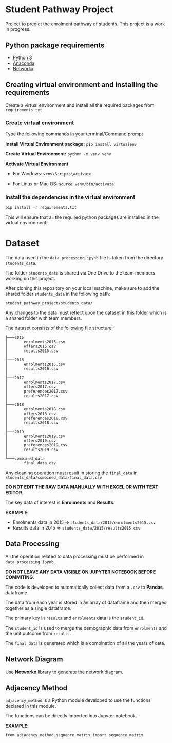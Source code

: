 # Student Pathway Project

Project to predict the enrolment pathway of students. This project is a work in progress.

## Python package requirements

* [Python 3](https://www.python.org/downloads/)
* [Anaconda](https://www.anaconda.com/)
* [Networkx](https://networkx.github.io/documentation/stable/install.html)

## Creating virtual environment and installing the requirements

Create a virtual environment and install all the required packages from `requirements.txt`

### Create virtual environment

Type the following commands in your terminal/Command prompt

**Install Virtual Environment package:** `pip install virtualenv`

**Create Virtual Environment:** `python -m venv venv`

**Activate Virtual Environment**

* For Windows: `venv\Scripts\activate`

* For Linux or Mac OS: `source venv/bin/activate`

### Install the dependencies in the virtual environment

`pip install -r requirements.txt`

This will ensure that all the required python packages are installed in the virtual environment.

# Dataset

The data used in the `data_processing.ipynb` file is taken from the directory `students_data`.

The folder `students_data` is shared via One Drive to the team members working on this project.

After cloning this repository on your local machine, make sure to add the shared folder `students_data` in the following path:

`student_pathway_project/students_data/`

Any changes to the data must reflect upon the dataset in this folder which is a shared folder with team members.

The dataset consists of the following file structure:

```
├───2015
│       enrolments2015.csv
│       offers2015.csv
│       results2015.csv
│
├───2016
│       enrolments2016.csv
│       results2016.csv
│
├───2017
│       enrolments2017.csv
│       offers2017.csv
│       preferences2017.csv
│       results2017.csv
│
├───2018
│       enrolments2018.csv
│       offers2018.csv
│       preferences2018.csv
│       results2018.csv
│
├───2019
│       enrolments2019.csv
│       offers2019.csv
│       preferences2019.csv
│       results2019.csv
│
└───combined_data
        final_data.csv
```

Any cleaning operation must result in storing the `final_data` in `students_data/combined_data/final_data.csv`

**DO NOT EDIT THE RAW DATA MANUALLY WITH EXCEL OR WITH TEXT EDITOR.**

The key data of interest is **Enrolments** and **Results**.

**EXAMPLE**:

* Enrolments data in 2015 => `students_data/2015/enrolments2015.csv`
* Results data in 2015 => `students_data/2015/results2015.csv`

## Data Processing

All the operation related to data processing must be performed in `data_processing.ipynb`.

**DO NOT LEAVE ANY DATA VISIBLE ON JUPYTER NOTEBOOK BEFORE COMMITING**.

The code is developed to automatically collect data from a `.csv` to **Pandas** dataframe.

The data from each year is stored in an array of dataframe and then merged together as a single dataframe.

The primary key in `results` and `enrolments` data is the `student_id`.

The `student_id` is used to merge the demographic data from `enrolments` and the unit outcome from `results`.

The `final_data` is generated which is a combination of all the years of data.

## Network Diagram

Use **Networkx** library to generate the network diagram.


## Adjacency Method

`adjacency_method` is a Python module developed to use the functions declared in this module.

The functions can be directly imported into Jupyter notebook.

**EXAMPLE**:

`from adjacency_method.sequence_matrix import sequence_matrix`
